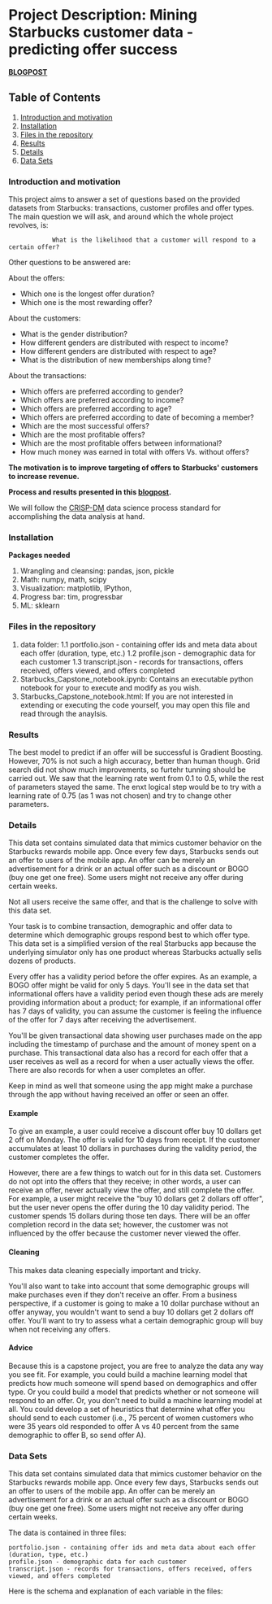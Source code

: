 # Project Description: Mining Starbucks customer data - predicting offer success

**[BLOGPOST](https://gonzalo-munillag.medium.com/starbucks-challenge-accepted-ded225a0867)**

## Table of Contents
1. [Introduction and motivation](#Introduction_and_motivation)
2. [Installation](#Installation)
3. [Files in the repository](#files)
4. [Results](#Results)
5. [Details](#Details)
6. [Data Sets](#Data)

### Introduction and motivation <a name="Introduction_and_motivation"></a>

This project aims to answer a set of questions based on the provided datasets from Starbucks: transactions, customer profiles and offer types. 
The main question we will ask, and around which the whole project revolves, is:

                What is the likelihood that a customer will respond to a certain offer?

Other questions to be answered are:

About the offers:
- Which one is the longest offer duration?
- Which one is the most rewarding offer?

About the customers:
- What is the gender distribution?
- How different genders are distributed with respect to income?
- How different genders are distributed with respect to age?
- What is the distribution of new memberships along time?

About the transactions:

- Which offers are preferred according to gender?
- Which offers are preferred according to income?
- Which offers are preferred according to age?
- Which offers are preferred according to date of becoming a member?
- Which are the most successful offers?
- Which are the most profitable offers?
- Which are the most profitable offers between informational?
- How much money was earned in total with offers Vs. without offers?

**The motivation is to improve targeting of offers to Starbucks' customers to increase revenue.**

**Process and results presented in this [blogpost](https://gonzalo-munillag.medium.com/starbucks-challenge-accepted-ded225a0867).**

We will follow the [CRISP-DM](https://en.wikipedia.org/wiki/Cross-industry_standard_process_for_data_mining) data science process standard for accomplishing the data analysis at hand.

### Installation <a name="Introduction_and_motivation"></a>

**Packages needed**
1. Wrangling and cleansing: pandas, json, pickle
2. Math: numpy, math, scipy
3. Visualization: matplotlib, IPython, 
4. Progress bar: tim, progressbar
5. ML: sklearn

### Files in the repository <a name="files"></a>

1. data folder:
    1.1 portfolio.json - containing offer ids and meta data about each offer (duration, type, etc.)
    1.2 profile.json - demographic data for each customer
    1.3 transcript.json - records for transactions, offers received, offers viewed, and offers completed
2. Starbucks_Capstone_notebook.ipynb: Contains an executable python notebook for your to execute and modify as you wish.
3. Starbucks_Capstone_notebook.html: If you are not interested in extending or executing the code yourself, you may open this file and read through the anaylsis.

### Results <a name="Results"></a>

The best model to predict if an offer will be successful is Gradient Boosting.
However, 70% is not such a high accuracy, better than human though. 
Grid search did not show much improvements, so furtehr tunning should be carried out.
We saw that the learning rate went from 0.1 to 0.5, while the rest of parameters stayed the same. The enxt logical step would be to try with a learning rate of 0.75 (as 1 was not chosen) and try to change other parameters.


### Details <a name="Details"></a>

This data set contains simulated data that mimics customer behavior on the Starbucks rewards mobile app. Once every few days, Starbucks sends out an offer to users of the mobile app. An offer can be merely an advertisement for a drink or an actual offer such as a discount or BOGO (buy one get one free). Some users might not receive any offer during certain weeks. 

Not all users receive the same offer, and that is the challenge to solve with this data set.

Your task is to combine transaction, demographic and offer data to determine which demographic groups respond best to which offer type. This data set is a simplified version of the real Starbucks app because the underlying simulator only has one product whereas Starbucks actually sells dozens of products.

Every offer has a validity period before the offer expires. As an example, a BOGO offer might be valid for only 5 days. You'll see in the data set that informational offers have a validity period even though these ads are merely providing information about a product; for example, if an informational offer has 7 days of validity, you can assume the customer is feeling the influence of the offer for 7 days after receiving the advertisement.

You'll be given transactional data showing user purchases made on the app including the timestamp of purchase and the amount of money spent on a purchase. This transactional data also has a record for each offer that a user receives as well as a record for when a user actually views the offer. There are also records for when a user completes an offer. 

Keep in mind as well that someone using the app might make a purchase through the app without having received an offer or seen an offer.

#### Example

To give an example, a user could receive a discount offer buy 10 dollars get 2 off on Monday. The offer is valid for 10 days from receipt. If the customer accumulates at least 10 dollars in purchases during the validity period, the customer completes the offer.

However, there are a few things to watch out for in this data set. Customers do not opt into the offers that they receive; in other words, a user can receive an offer, never actually view the offer, and still complete the offer. For example, a user might receive the "buy 10 dollars get 2 dollars off offer", but the user never opens the offer during the 10 day validity period. The customer spends 15 dollars during those ten days. There will be an offer completion record in the data set; however, the customer was not influenced by the offer because the customer never viewed the offer.

#### Cleaning

This makes data cleaning especially important and tricky.

You'll also want to take into account that some demographic groups will make purchases even if they don't receive an offer. From a business perspective, if a customer is going to make a 10 dollar purchase without an offer anyway, you wouldn't want to send a buy 10 dollars get 2 dollars off offer. You'll want to try to assess what a certain demographic group will buy when not receiving any offers.

####  Advice

Because this is a capstone project, you are free to analyze the data any way you see fit. For example, you could build a machine learning model that predicts how much someone will spend based on demographics and offer type. Or you could build a model that predicts whether or not someone will respond to an offer. Or, you don't need to build a machine learning model at all. You could develop a set of heuristics that determine what offer you should send to each customer (i.e., 75 percent of women customers who were 35 years old responded to offer A vs 40 percent from the same demographic to offer B, so send offer A).

### Data Sets <a name="Data"></a>

This data set contains simulated data that mimics customer behavior on the Starbucks rewards mobile app. Once every few days, Starbucks sends out an offer to users of the mobile app. An offer can be merely an advertisement for a drink or an actual offer such as a discount or BOGO (buy one get one free). Some users might not receive any offer during certain weeks.

The data is contained in three files:

    portfolio.json - containing offer ids and meta data about each offer (duration, type, etc.)
    profile.json - demographic data for each customer
    transcript.json - records for transactions, offers received, offers viewed, and offers completed

Here is the schema and explanation of each variable in the files:
